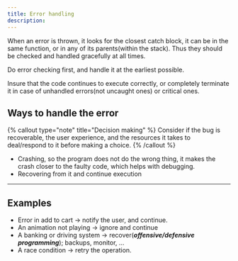 ```yaml
---
title: Error handling
description:
---
```


When an error is thrown, it looks for the closest catch block, it can be in the same function, or in any of its parents(within the stack). Thus they should be checked and handled gracefully at all times.

Do error checking first, and handle it at the earliest possible.

Insure that the code continues to execute correctly, or completely terminate it in case of unhandled errors(not uncaught ones) or critical ones.

## Ways to handle the error

{% callout type="note" title="Decision making" %}
Consider if the bug is recoverable, the user experience, and the resources it takes to deal/respond to it before making a choice.
{% /callout %}

- Crashing, so the program does not do the wrong thing, it makes the crash closer to the faulty code, which helps with debugging.
- Recovering from it and continue execution

---

## Examples

- Error in add to cart → notify the user, and continue.
- An animation not playing → ignore and continue
- A banking or driving system → recover(**_offensive/defensive programming_**); backups, monitor, …
- A race condition → retry the operation.
